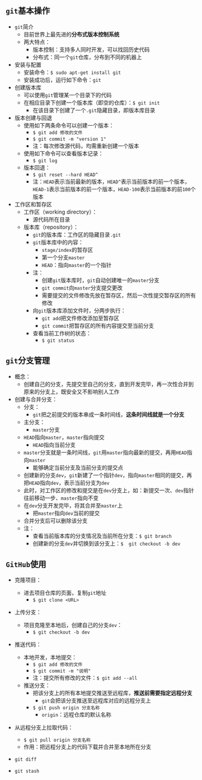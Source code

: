 
## `git`基本操作
* `git`简介
  * 目前世界上最先进的**分布式版本控制系统**
  * 两大特点：
    * 版本控制：支持多人同时开发，可以找回历史代码
    * 分布式：同一个`git`仓库，分布到不同的机器上
* 安装与配置
  * 安装命令：`$ sudo apt-get install git`
  * 安装成功后，运行如下命令：`git`
* 创建版本库
  * 可以使用`git`管理某一个目录下的代码
  * 在相应目录下创建一个版本库（即空的仓库）：`$ git init`
    * 在该目录下创建了一个`.git`隐藏目录，即版本库目录
* 版本创建与回退
  * 使用如下两条命令可以创建一个版本：
    * `$ git add 修改的文件`
    * `$ git commit -m "version 1"`
    * 注：每次修改源代码，均需重新创建一个版本
  * 使用如下命令可以查看版本记录：
    * `$ git log`
  * 版本回退：
    * `$ git reset --hard HEAD^`
    * 注：`HEAD`表示当前最新的版本，`HEAD^`表示当前版本的前一个版本，`HEAD-1`表示当前版本的前一个版本，`HEAD-100`表示当前版本的前`100`个版本
* 工作区和暂存区
  * 工作区（working directory）：
    * 源代码所在目录
  * 版本库（repository）：
    * `git`的版本库：工作区的隐藏目录`.git`
    * `git`版本库中的内容：
      * `stage/index`的暂存区
      * 第一个分支`master`
      * `HEAD`：指向`master`的一个指针
    * 注：
      * 创建`git`版本库时，`git`自动创建唯一的`master`分支
      * `git commit`向`master`分支提交更改
      * 需要提交的文件修改先放在暂存区，然后一次性提交暂存区的所有修改
    * 向`git`版本库添加文件时，分两步执行：
      * `git add`把文件修改添加至暂存区
      * `git commit`把暂存区的所有内容提交至当前分支
    * 查看当前工作树的状态：
      * `$ git status`
      
## `git`分支管理
* 概念：
  * 创建自己的分支，先提交至自己的分支，直到开发完毕，再一次性合并到原来的分支上，既安全又不影响别人工作
* 创建与合并分支：
  * 分支：
    * `git`把之前提交的版本串成一条时间线，**这条时间线就是一个分支**
  * 主分支：
    * `master`分支
  * `HEAD`指向`master`，`master`指向提交
    * `HEAD`指向当前分支
  * `master`分支就是一条时间线，`git`用`master`指向最新的提交，再用`HEAD`指向`master`
    * 能够确定当前分支及当前分支的提交点
  * 创建新的分支`dev`，`git`新建了一个指针`dev`，指向`master`相同的提交，再把`HEAD`指向`dev`，表示当前分支为`dev`
  * 此时，对工作区的修改和提交是在`dev`分支上，如：新提交一次、`dev`指针往前移动一步、`master`指向不变
  * 在`dev`分支开发完毕，将其合并至`master`上
    * 把`master`指向`dev`当前的提交
  * 合并分支后可以删除该分支
  * 注：
    * 查看当前版本库的分支情况及当前所在分支：`$ git branch`
    * 创建新的分支`dev`并切换到该分支上：`$  git checkout -b dev`

## `GitHub`使用
* 克隆项目：
  * 进去项目仓库的页面，复制`git`地址
    * `$ git clone <URL>`
* 上传分支：
  * 项目克隆至本地后，创建自己的分支`dev`：
    * `$ git checkout -b dev`
* 推送代码：
  * 本地开发，本地提交：
    * `$ git add 修改的文件`
    * `$ git commit -m "说明"`
    * 注：提交所有修改的文件：`$ git add --all`
  * 推送分支：
    * 把该分支上的所有本地提交推送至远程库，**推送前需要指定远程分支**
      * `git`会把该分支推送至远程库对应的远程分支上
    * `$ git push origin 分支名称`
      * `origin`：远程仓库的默认名称
* 从远程分支上拉取代码：
  * `$ git pull origin 分支名称`
  * 作用：把远程分支上的代码下载并合并至本地所在分支
  
* `git diff`
* `git stash`
